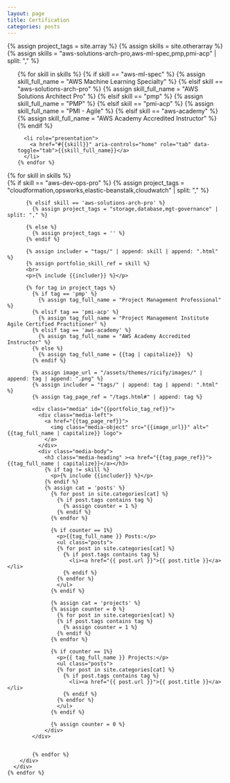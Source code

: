 ```yaml
---
layout: page
title: Certification
categories: posts
---
```

{% assign project_tags = site.array %}
{% assign skills = site.otherarray %}
{% assign skills = "aws-solutions-arch-pro,aws-ml-spec,pmp,pmi-acp" | split: "," %}

<div>
  <ul class="nav nav-tabs" id="nav-tabs" role="tablist">
    {% for skill in skills %}
      {% if skill == "aws-ml-spec" %}
        {% assign skill_full_name = "AWS Machine Learning Specialty" %}
      {% elsif skill == "aws-solutions-arch-pro" %}
        {% assign skill_full_name = "AWS Solutions Architect Pro" %}
      {% elsif skill == "pmp" %}
        {% assign skill_full_name = "PMP" %}
      {% elsif skill == "pmi-acp" %}
        {% assign skill_full_name = "PMI - Agile" %}
      {% elsif skill == "aws-academy" %}
        {% assign skill_full_name = "AWS Academy Accredited Instructor" %}
      {% endif %}


      <li role="presentation">
        <a href="#{{skill}}" aria-controls="home" role="tab" data-toggle="tab">{{skill_full_name}}</a>
      </li>
    {% endfor %} 
  </ul>


  <div class="tab-content">
    {% for skill in skills %}
      <div role="tabpanel" class="tab-pane" id="{{skill}}">
        <div class="category-archive">
          {% if skill == "aws-dev-ops-pro" %}
            {% assign project_tags = "cloudformation,opsworks,elastic-beanstalk,cloudwatch" | split: "," %}
            
          {% elsif skill == 'aws-solutions-arch-pro' %}
            {% assign project_tags = "storage,database,mgt-governance" | split: "," %}
            
          {% else %}
            {% assign project_tags = '' %}
          {% endif %}

          {% assign includer = "tags/" | append: skill | append: ".html" %}
          {% assign portfolio_skill_ref = skill %}
          <br>
          <p>{% include {{includer}} %}</p>
 
          {% for tag in project_tags %}
            {% if tag == 'pmp' %}
              {% assign tag_full_name = "Project Management Professional" %}
            {% elsif tag == 'pmi-acp' %}
              {% assign tag_full_name = "Project Management Institute Agile Certified Practitioner" %}
            {% elsif tag == 'aws-academy' %}
              {% assign tag_full_name = "AWS Academy Accredited Instructor" %}
            {% else %}
              {% assign tag_full_name = {{tag | capitalize}}  %}
            {% endif %}

            {% assign image_url = "/assets/themes/ricify/images/" | append: tag | append: ".png" %}
            {% assign includer = "tags/" | append: tag | append: ".html" %}
            {% assign tag_page_ref = "/tags.html#" | append: tag %}
            
            <div class="media" id="{{portfolio_tag_ref}}">
              <div class="media-left">
                <a href="{{tag_page_ref}}">
                  <img class="media-object" src="{{image_url}}" alt="{{tag_full_name | capitalize}} logo">
                </a>
              </div>
              <div class="media-body">
                <h3 class="media-heading" ><a href="{{tag_page_ref}}">{{tag_full_name | capitalize}}</a></h3>
                {% if tag != skill %}
                  <p>{% include {{includer}} %}</p>
                {% endif %}
                {% assign cat = 'posts' %}
                  {% for post in site.categories[cat] %}
                    {% if post.tags contains tag %}
                      {% assign counter = 1 %}
                    {% endif %}
                  {% endfor %}
                  
                  {% if counter == 1%}
                    <p>{{tag_full_name }} Posts:</p>
                    <ul class="posts">
                    {% for post in site.categories[cat] %}
                      {% if post.tags contains tag %}
                        <li><a href="{{ post.url }}">{{ post.title }}</a></li> 
                      {% endif %}
                    {% endfor %}
                    </ul>
                  {% endif %}
                  
                  {% assign cat = 'projects' %}
                  {% assign counter = 0 %}
                    {% for post in site.categories[cat] %}
                    {% if post.tags contains tag %}
                      {% assign counter = 1 %}
                    {% endif %}
                  {% endfor %}
                  
                  {% if counter == 1%}
                    <p>{{ tag_full_name }} Projects:</p>
                    <ul class="posts">
                    {% for post in site.categories[cat] %}
                      {% if post.tags contains tag %}
                        <li><a href="{{ post.url }}">{{ post.title }}</a></li> 
                      {% endif %}
                    {% endfor %}
                    </ul>
                  {% endif %}
                  
                  {% assign counter = 0 %}
                </div>
            </div>
            

            {% endfor %}
        </div>
      </div>
    {% endfor %} 
  </div>
</div>

<script>
$( document ).ready(function() {
  var tabToActivate = window.location.hash || '#aws-solutions-arch-pro';
  $('#nav-tabs a[href="' + tabToActivate + '"]').tab('show')
  $('a[data-toggle="tab"]').on('click', function(e) {
    history.pushState(null, null, $(this).attr('href'));
  });

  window.addEventListener("popstate", function(e) {
    var tabToActivate = window.location.hash || '#aws-solutions-arch-pro';
    $('#nav-tabs a[href="' + tabToActivate + '"]').tab('show')
  }); 
});

</script>

<div id="footerbar"></div>
